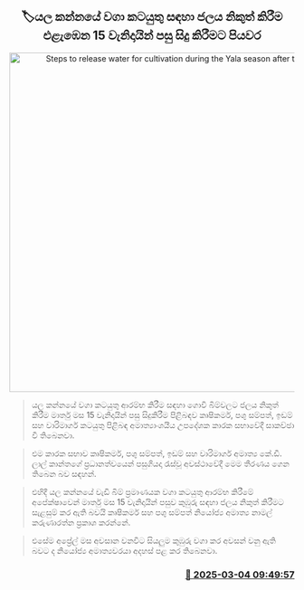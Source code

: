 <p align='center'><b><h2 align='center' title='Steps to release water for cultivation during the Yala season after the 15th'>🏷යල කන්නයේ වගා කටයුතු සඳහා ජලය නිකුත් කිරීම එළැඹෙන 15 වැනිදායින් පසු සිදු කිරීමට පියවර</h2></b></p>
<p align='center'><img src='https://helakuru.sgp1.cdn.digitaloceanspaces.com/esana/images/lib/govi-gatalu[1].jpg' width='600' alt='Steps to release water for cultivation during the Yala season after the 15th'></p>

> යල කන්නයේ වගා කටයුතු ආරම්භ කිරීම සඳහා ගොවි බිම්වලට ජලය නිකුත් කිරීම මාර්තු මස 15 වැනිදායින් පසු සිදුකිරීම පිළිබඳව කෘෂිකර්ම, පශු සම්පත්, ඉඩම් සහ වාරිමාර්ග කටයුතු පිළිබඳ අමාත්‍යාංශයීය උපදේශක කාරක සභාවේදී සාකච්ඡා වී තිබෙනවා.

> එම කාරක සභාව කෘෂිකර්ම, පශු සම්පත්, ඉඩම් සහ වාරිමාර්ග අමාත්‍ය කේ.ඩී. ලාල් කාන්තගේ ප්‍රධානත්වයෙන් පසුගියදා රැස්වූ අවස්ථාවේදී මෙම තීරණය ගෙන තිබෙන බව සඳහන්.

> එහිදී යල කන්නයේ වැඩි බිම් ප්‍රමාණයක වගා කටයුතු ආරම්භ කිරීමේ අපේක්ෂාවෙන් මාර්තු මස 15 වැනිදායින් පසුව කුඹුරු සඳහා ජලය නිකුත් කිරීමට සැළසුම් කර ඇති බවයි කෘෂිකර්ම සහ පශු සම්පත් නියෝජ්‍ය අමාත්‍ය නාමල් කරුණාරත්න ප්‍රකාශ කරන්නේ. 

> එසේම අප්‍රේල් මස අවසාන වනවිට සියලුම කුඹුරු වගා කර අවසන් වනු ඇති බවට ද නියෝජ්‍ය අමාත්‍යවරයා අදහස් පළ කර තිබෙනවා.



<h3 align='right'><a href='https://www.helakuru.lk/esana/p/107997/'>📅 2025-03-04 09:49:57</a></h3>
